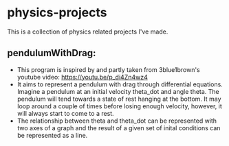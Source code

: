 # physics-projects

This is a collection of physics related projects I've made.

## pendulumWithDrag:
- This program is inspired by and partly taken from 3blue1brown's youtube video: https://youtu.be/p_di4Zn4wz4
- It aims to represent a pendulum with drag through differential equations. Imagine a pendulum at an initial
velocity theta_dot and angle theta. The pendulum will tend towards a state of rest hanging at the bottom.
It may loop around a couple of times before losing enough velocity, however, it will always start to
come to a rest. 
- The relationship between theta and theta_dot can be represented with two axes of a graph
and the result of a given set of inital conditions can be represented as a line.
